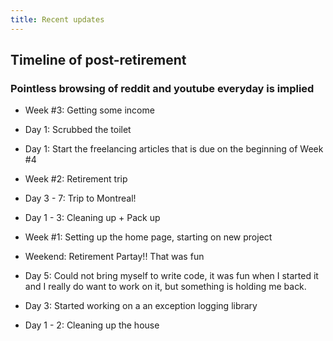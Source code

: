 ```yaml
---
title: Recent updates
---
```


## Timeline of post-retirement
### Pointless browsing of reddit and youtube everyday is implied

- Week #3: Getting some income
- Day 1: Scrubbed the toilet
- Day 1: Start the freelancing articles that is due on the beginning of Week #4

- Week #2: Retirement trip
- Day 3 - 7: Trip to Montreal!
- Day 1 - 3: Cleaning up + Pack up
- Week #1: Setting up the home page, starting on new project
- Weekend: Retirement Partay!! That was fun
- Day 5: Could not bring myself to write code, it was fun when I started it and I really do want to work on it, but something is holding me back.
- Day 3: Started working on a an exception logging library
- Day 1 - 2: Cleaning up the house

